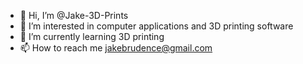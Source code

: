 - 👋 Hi, I’m @Jake-3D-Prints
- 👀 I’m interested in computer applications and 3D printing software
- 🌱 I’m currently learning 3D printing
- 📫 How to reach me jakebrudence@gmail.com

<!---
Jake-3D-Prints/Jake-3D-Prints is a ✨ special ✨ repository because its `README.md` (this file) appears on your GitHub profile.
You can click the Preview link to take a look at your changes.
--->
